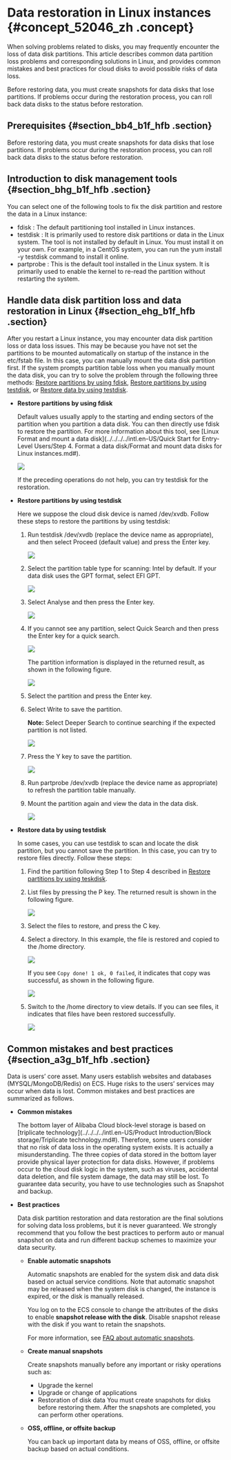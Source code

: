 # Data restoration in Linux instances {#concept_52046_zh .concept}

<p data-spm-anchor-id="a2762.11472859.0.i3.c216203b3VaERZ"\>When solving problems related to disks, you may frequently encounter the loss of data disk partitions. This article describes common data partition loss problems and corresponding solutions in Linux, and provides common mistakes and best practices for cloud disks to avoid possible risks of data loss.

Before restoring data, you must create snapshots for data disks that lose partitions. If problems occur during the restoration process, you can roll back data disks to the status before restoration.

## Prerequisites {#section_bb4_b1f_hfb .section}

Before restoring data, you must create snapshots for data disks that lose partitions. If problems occur during the restoration process, you can roll back data disks to the status before restoration.

## Introduction to disk management tools {#section_bhg_b1f_hfb .section}

You can select one of the following tools to fix the disk partition and restore the data in a Linux instance:

-   fdisk : The default partitioning tool installed in Linux instances.
-   testdisk : It is primarily used to restore disk partitions or data in the Linux system. The tool is not installed by default in Linux. You must install it on your own. For example, in a CentOS system, you can run the yum install -y testdisk command to install it online.
-   partprobe : This is the default tool installed in the Linux system. It is primarily used to enable the kernel to re-read the partition without restarting the system.

## Handle data disk partition loss and data restoration in Linux {#section_ehg_b1f_hfb .section}

After you restart a Linux instance, you may encounter data disk partition loss or data loss issues. This may be because you have not set the partitions to be mounted automatically on startup of the instance in the etc/fstab file. In this case, you can manually mount the data disk partition first. If the system prompts partition table loss when you manually mount the data disk, you can try to solve the problem through the following three methods: [Restore partitions by using fdisk](#ul_fzg_m1f_hfb), [Restore partitions by using testdisk](#ol_jnv_4bf_hfb), or [Restore data by using testdisk](#ol_ugr_vgf_hfb).

-   **Restore partitions by using fdisk**

    Default values usually apply to the starting and ending sectors of the partition when you partition a data disk. You can then directly use fdisk to restore the partition. For more information about this tool, see [Linux Format and mount a data disk](../../../../intl.en-US/Quick Start for Entry-Level Users/Step 4. Format a data disk/Format and mount data disks for Linux instances.md#).

    ![](images/13051_en-US_source.png)

    If the preceding operations do not help, you can try testdisk for the restoration.

-   **Restore partitions by using testdisk**

    Here we suppose the cloud disk device is named /dev/xvdb. Follow these steps to restore the partitions by using testdisk:

    1.  Run testdisk /dev/xvdb \(replace the device name as appropriate\), and then select Proceed \(default value\) and press the Enter key.

        ![](images/13052_en-US_source.png)

    2.  Select the partition table type for scanning: Intel by default. If your data disk uses the GPT format, select EFI GPT.

        ![](images/13053_en-US_source.png)

    3.  Select Analyse and then press the Enter key.

        ![](images/13054_en-US_source.png)

    4.  If you cannot see any partition, select Quick Search and then press the Enter key for a quick search.

        ![](images/13055_en-US_source.png)

        The partition information is displayed in the returned result, as shown in the following figure.

        ![](images/13056_en-US_source.png)

    5.  Select the partition and press the Enter key.
    6.  Select Write to save the partition.

        **Note:** Select Deeper Search to continue searching if the expected partition is not listed.

        ![](images/13057_en-US_source.png)

    7.  Press the Y key to save the partition.

        ![](images/13058_en-US_source.png)

    8.  Run partprobe /dev/xvdb \(replace the device name as appropriate\) to refresh the partition table manually.
    9.  Mount the partition again and view the data in the data disk.

        ![](images/13059_en-US_source.png)

-   **Restore data by using testdisk**

    In some cases, you can use testdisk to scan and locate the disk partition, but you cannot save the partition. In this case, you can try to restore files directly. Follow these steps:

    1.  Find the partition following Step 1 to Step 4 described in [Restore partitions by using teskdisk](#ol_jnv_4bf_hfb).
    2.  List files by pressing the P key. The returned result is shown in the following figure.

        ![](images/13060_en-US_source.png)

    3.  Select the files to restore, and press the C key.
    4.  Select a directory. In this example, the file is restored and copied to the /home directory.

        ![](images/13061_en-US_source.png)

        If you see `Copy done! 1 ok, 0 failed`, it indicates that copy was successful, as shown in the following figure.

        ![](images/13062_en-US_source.png)

    5.  Switch to the /home directory to view details. If you can see files, it indicates that files have been restored successfully.

        ![](images/13063_en-US_source.png)


## Common mistakes and best practices {#section_a3g_b1f_hfb .section}

Data is users’ core asset. Many users establish websites and databases \(MYSQL/MongoDB/Redis\) on ECS. Huge risks to the users’ services may occur when data is lost. Common mistakes and best practices are summarized as follows.

-   **Common mistakes**

    The bottom layer of Alibaba Cloud block-level storage is based on [triplicate technology](../../../../intl.en-US/Product Introduction/Block storage/Triplicate technology.md#). Therefore, some users consider that no risk of data loss in the operating system exists. It is actually a misunderstanding. The three copies of data stored in the bottom layer provide physical layer protection for data disks. However, if problems occur to the cloud disk logic in the system, such as viruses, accidental data deletion, and file system damage, the data may still be lost. To guarantee data security, you have to use technologies such as Snapshot and backup.

-   **Best practices**

    Data disk partition restoration and data restoration are the final solutions for solving data loss problems, but it is never guaranteed. We strongly recommend that you follow the best practices to perform auto or manual snapshot on data and run different backup schemes to maximize your data security.

    -   **Enable automatic snapshots**

        Automatic snapshots are enabled for the system disk and data disk based on actual service conditions. Note that automatic snapshot may be released when the system disk is changed, the instance is expired, or the disk is manually released.

        You log on to the ECS console to change the attributes of the disks to enable **snapshot release with the disk**. Disable snapshot release with the disk if you want to retain the snapshots.

        For more information, see [FAQ about automatic snapshots](https://www.alibabacloud.com/help/zh/faq-detail/40552.htm).

    -   **Create manual snapshots**

        Create snapshots manually before any important or risky operations such as:

        -   Upgrade the kernel
        -   Upgrade or change of applications
        -   Restoration of disk data
        You must create snapshots for disks before restoring them. After the snapshots are completed, you can perform other operations.

    -   **OSS, offline, or offsite backup**

        You can back up important data by means of OSS, offline, or offsite backup based on actual conditions.


